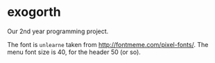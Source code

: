 # exogorth
Our 2nd year programming project.

The font is `unlearne` taken from http://fontmeme.com/pixel-fonts/. The menu font size is 40, for the header 50 (or so).